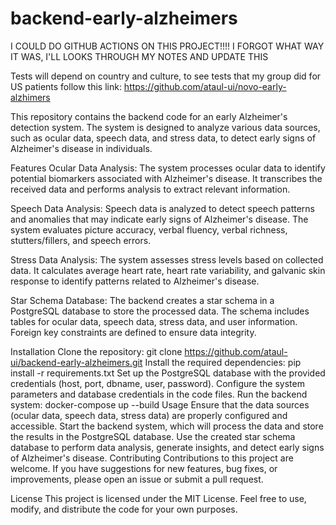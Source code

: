 # backend-early-alzheimers


I COULD DO GITHUB ACTIONS ON THIS PROJECT!!!! I FORGOT WHAT WAY IT WAS, I'LL LOOKS THROUGH MY NOTES AND UPDATE THIS

Tests will depend on country and culture, to see tests that my group did for US patients follow this link: https://github.com/ataul-ui/novo-early-alzhimers 

This repository contains the backend code for an early Alzheimer's detection system. The system is designed to analyze various data sources, such as ocular data, speech data, and stress data, to detect early signs of Alzheimer's disease in individuals.

Features
Ocular Data Analysis: The system processes ocular data to identify potential biomarkers associated with Alzheimer's disease. It transcribes the received data and performs analysis to extract relevant information.

Speech Data Analysis: Speech data is analyzed to detect speech patterns and anomalies that may indicate early signs of Alzheimer's disease. The system evaluates picture accuracy, verbal fluency, verbal richness, stutters/fillers, and speech errors.

Stress Data Analysis: The system assesses stress levels based on collected data. It calculates average heart rate, heart rate variability, and galvanic skin response to identify patterns related to Alzheimer's disease.

Star Schema Database: The backend creates a star schema in a PostgreSQL database to store the processed data. The schema includes tables for ocular data, speech data, stress data, and user information. Foreign key constraints are defined to ensure data integrity.

Installation
Clone the repository: git clone https://github.com/ataul-ui/backend-early-alzheimers.git
Install the required dependencies: pip install -r requirements.txt
Set up the PostgreSQL database with the provided credentials (host, port, dbname, user, password).
Configure the system parameters and database credentials in the code files.
Run the backend system: docker-compose up --build
Usage
Ensure that the data sources (ocular data, speech data, stress data) are properly configured and accessible.
Start the backend system, which will process the data and store the results in the PostgreSQL database.
Use the created star schema database to perform data analysis, generate insights, and detect early signs of Alzheimer's disease.
Contributing
Contributions to this project are welcome. If you have suggestions for new features, bug fixes, or improvements, please open an issue or submit a pull request.

License
This project is licensed under the MIT License. Feel free to use, modify, and distribute the code for your own purposes.
